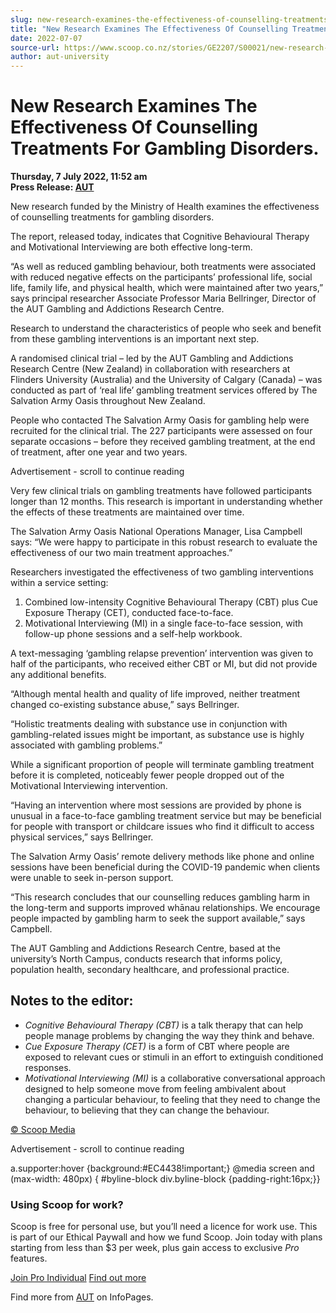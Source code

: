```yaml
---
slug: new-research-examines-the-effectiveness-of-counselling-treatments-for-gambling-disorders
title: "New Research Examines The Effectiveness Of Counselling Treatments For Gambling Disorders."
date: 2022-07-07
source-url: https://www.scoop.co.nz/stories/GE2207/S00021/new-research-examines-the-effectiveness-of-counselling-treatments-for-gambling-disorders.htm
author: aut-university
---
```

New Research Examines The Effectiveness Of Counselling Treatments For Gambling Disorders.
=========================================================================================

**Thursday, 7 July 2022, 11:52 am**  
**Press Release: [AUT](https://info.scoop.co.nz/AUT)**

New research funded by the Ministry of Health examines the effectiveness of counselling treatments for gambling disorders.

The report, released today, indicates that Cognitive Behavioural Therapy and Motivational Interviewing are both effective long-term.

“As well as reduced gambling behaviour, both treatments were associated with reduced negative effects on the participants’ professional life, social life, family life, and physical health, which were maintained after two years,” says principal researcher Associate Professor Maria Bellringer, Director of the AUT Gambling and Addictions Research Centre.

Research to understand the characteristics of people who seek and benefit from these gambling interventions is an important next step.

A randomised clinical trial – led by the AUT Gambling and Addictions Research Centre (New Zealand) in collaboration with researchers at Flinders University (Australia) and the University of Calgary (Canada) – was conducted as part of ‘real life’ gambling treatment services offered by The Salvation Army Oasis throughout New Zealand.

People who contacted The Salvation Army Oasis for gambling help were recruited for the clinical trial. The 227 participants were assessed on four separate occasions – before they received gambling treatment, at the end of treatment, after one year and two years.

Advertisement - scroll to continue reading





Very few clinical trials on gambling treatments have followed participants longer than 12 months. This research is important in understanding whether the effects of these treatments are maintained over time.

The Salvation Army Oasis National Operations Manager, Lisa Campbell says: “We were happy to participate in this robust research to evaluate the effectiveness of our two main treatment approaches.”

Researchers investigated the effectiveness of two gambling interventions within a service setting:

1.  Combined low-intensity Cognitive Behavioural Therapy (CBT) plus Cue Exposure Therapy (CET), conducted face-to-face.
2.  Motivational Interviewing (MI) in a single face-to-face session, with follow-up phone sessions and a self-help workbook.

A text-messaging ‘gambling relapse prevention’ intervention was given to half of the participants, who received either CBT or MI, but did not provide any additional benefits.

“Although mental health and quality of life improved, neither treatment changed co-existing substance abuse,” says Bellringer.

“Holistic treatments dealing with substance use in conjunction with gambling-related issues might be important, as substance use is highly associated with gambling problems.”

While a significant proportion of people will terminate gambling treatment before it is completed, noticeably fewer people dropped out of the Motivational Interviewing intervention.

“Having an intervention where most sessions are provided by phone is unusual in a face-to-face gambling treatment service but may be beneficial for people with transport or childcare issues who find it difficult to access physical services,” says Bellringer.

The Salvation Army Oasis’ remote delivery methods like phone and online sessions have been beneficial during the COVID-19 pandemic when clients were unable to seek in-person support.

“This research concludes that our counselling reduces gambling harm in the long-term and supports improved whānau relationships. We encourage people impacted by gambling harm to seek the support available,” says Campbell.

The AUT Gambling and Addictions Research Centre, based at the university’s North Campus, conducts research that informs policy, population health, secondary healthcare, and professional practice.

Notes to the editor:
--------------------

*   _Cognitive Behavioural Therapy (CBT)_ is a talk therapy that can help people manage problems by changing the way they think and behave.
*   _Cue Exposure Therapy (CET)_ is a form of CBT where people are exposed to relevant cues or stimuli in an effort to extinguish conditioned responses.
*   _Motivational Interviewing (MI)_ is a collaborative conversational approach designed to help someone move from feeling ambivalent about changing a particular behaviour, to feeling that they need to change the behaviour, to believing that they can change the behaviour.

[© Scoop Media](http://www.scoop.co.nz/about/terms.html)  

Advertisement - scroll to continue reading



a.supporter:hover {background:#EC4438!important;} @media screen and (max-width: 480px) { #byline-block div.byline-block {padding-right:16px;}}

### Using Scoop for work?

Scoop is free for personal use, but you’ll need a licence for work use. This is part of our Ethical Paywall and how we fund Scoop. Join today with plans starting from less than $3 per week, plus gain access to exclusive _Pro_ features.  
  
[Join Pro Individual](https://pro.scoop.co.nz/Individual/?from=ProIn24) [Find out more](https://pro.scoop.co.nz/using-scoop-for-work/?from=ProIn24)

Find more from [AUT](https://info.scoop.co.nz/AUT) on InfoPages.